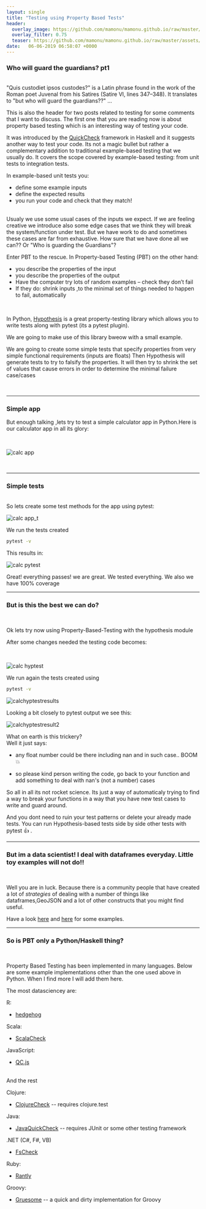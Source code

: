 ```yaml
---
layout: single
title: "Testing using Property Based Tests"
header:
  overlay_image: https://github.com/mamonu/mamonu.github.io/raw/master/assets/hypt/cropped-bd1.jpg
  overlay_filter: 0.75
  teaser: https://github.com/mamonu/mamonu.github.io/raw/master/assets/hypt/cropped-bd1.jpg
date:   06-06-2019 06:58:07 +0000
---
```



### Who will guard the guardians? pt1

 
 
<br /> 
"Quis custodiet ipsos custodes?" is a Latin phrase found in the work of the Roman poet Juvenal from his Satires (Satire VI, lines 347–348). It translates to "but who will guard the guardians??" ...


This is also the header for two posts related to testing for some comments that I want to discuss.
The first one that you are reading now is about property based testing which is an interesting way of testing your code.

It was introduced by the [QuickCheck](https://github.com/nick8325/quickcheck) framework in Haskell and it suggests another way to test your code. 
Its not a magic bullet but rather a complementary addition to traditional example-based testing that we usually do.
It covers the scope covered by example-based testing: from unit tests to integration tests.

In example-based unit tests you:

- define some example inputs
- define the expected results
- you run your code and check that they match!


<br /> 
Usualy we use some usual cases of the inputs we expect. If we are feeling creative we introduce also some edge cases that we think they will break the system/function under test.
But we have work to do and sometimes these cases are far from exhaustive. How sure that we have done all we can?? 
Or "Who is guarding the Guardians"?

Enter PBT to the rescue. In Property-based Testing (PBT) on the other hand:

- you describe the properties of the input
- you describe the properties of the output
- Have the computer try lots of random examples – check they don’t fail
- If they do: shrink inputs ,to the minimal set of things needed to happen to fail, automatically 

<br /> 


In Python,  [Hypothesis](https://github.com/HypothesisWorks/hypothesis/tree/master/hypothesis-python) 
is a great property-testing library which allows you to write tests along with pytest (its a pytest plugin). 

We are going to make use of this library bweow with a small example.

We are going to create some simple tests  that specify properties from very simple functional requirements (inputs are floats)
Then Hypothesis will generate tests to try to falsify the properties. 
It will then try to shrink the set of values that cause errors in order to determine the minimal failure case/cases

<br /> 

---

### Simple app


But enough talking ,lets try to test a simple calculator app in Python.Here is our calculator app in all its glory:

<br /> 

![calc app](https://raw.githubusercontent.com/mamonu/mamonu.github.io/master/assets/hypt/calcs.png)

<br /> 

---
### Simple tests


<br /> 
So lets create some test methods for the app using pytest:

![calc app_t](https://github.com/mamonu/mamonu.github.io/raw/master/assets/hypt/pytestsimple1.png)

We run the tests created 

```bash
pytest -v
```

This results in:

![calc pytest](https://github.com/mamonu/mamonu.github.io/raw/master/assets/hypt/pytestresult.png)

Great! everything passes! we are great. We tested everything. We also we have 100% coverage  


---

###  But is this the best we can do?

<br /> 

Ok lets try now using Property-Based-Testing with the hypothesis module

After some changes needed the testing code becomes:

<br /> 

![calc hyptest](https://github.com/mamonu/mamonu.github.io/raw/master/assets/hypt/pytesthyp.png)

We run again the tests created using 

```bash
pytest -v
```

![calchyptestresults](https://github.com/mamonu/mamonu.github.io/raw/master/assets/hypt/pytesthypresult1.png)


Looking a bit closely to pytest output we  see this:

![calchyptestresult2](https://github.com/mamonu/mamonu.github.io/raw/master/assets/hypt/pytesthypresult2.png)

What on earth is this trickery? 
<br /> 
Well it just says: 

- any float number could be there including nan and in such case.. BOOM :boom:

- so please kind person writing the code, go back to your function and add something to deal with nan's (not a number) cases


So all in all its not rocket science. Its just a way of automaticaly trying to find a way to break your functions 
in a way that you have new test cases to write and guard around.

And you dont need to ruin your test patterns or delete your already made tests. You can run Hypothesis-based tests side by side other tests with pytest :thumbsup: . 

---
###  But im a data scientist! I deal with dataframes everyday. Little toy examples will not do!!
<br /> 

Well you are in luck. Because there is a community people that have created a lot of *strategies* of dealing with a number of things
like dataframes,GeoJSON and a lot of other constructs that you might find useful.

Have a look [here](https://hypothesis.readthedocs.io/en/latest/numpy.html#pandas) and [here](https://hypothesis.readthedocs.io/en/latest/strategies.html?highlight=strategies) for some examples. 

---
### So is PBT only a Python/Haskell thing?
<br /> 

Property Based Testing has been implemented in many languages. 
Below are some example implementations other than the one used above in Python. When I find more I will add them here.


The most datasciencey are:
<br />

R:
* [hedgehog](https://github.com/hedgehogqa/r-hedgehog)

Scala:
 * [ScalaCheck](https://github.com/rickynils/scalacheck) 

JavaScript:
 * [QC.js](https://bitbucket.org/darrint/qc.js/)

<br />
And the rest

<br />

Clojure:
 * [ClojureCheck](https://bitbucket.org/kotarak/clojurecheck) -- requires clojure.test

Java:
 * [JavaQuickCheck](http://java.net/projects/quickcheck/pages/Home) -- requires JUnit or some other testing framework

.NET (C#, F#, VB)
 * [FsCheck](https://github.com/fscheck/FsCheck)

Ruby:
 * [Rantly](https://github.com/hayeah/rantly)


Groovy:
 * [Gruesome](https://github.com/mcandre/gruesome) -- a quick and dirty implementation for Groovy







